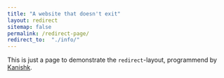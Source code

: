 ```yaml
---
title: "A website that doesn't exit"
layout: redirect
sitemap: false
permalink: /redirect-page/
redirect_to:  "./info/"
---
```

This is just a page to demonstrate the `redirect`-layout, programmend by [Kanishk](http://codingtips.kanishkkunal.in/about/).